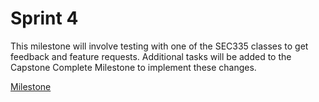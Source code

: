 # Sprint 4

This milestone will involve testing with one of the SEC335 classes to get feedback and feature requests.  Additional tasks will be added to the Capstone Complete Milestone to implement these changes.

[Milestone](https://github.com/gmcyber/CCC410F22-Example/milestone/6)